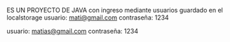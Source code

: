 ES UN PROYECTO DE JAVA con ingreso mediante usuarios guardado en el localstorage
usuario: mati@gmail.com
contraseña: 1234

usuario: matias@gmail.com
contraseña: 1234
